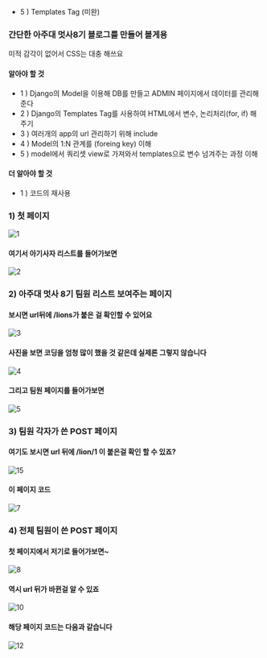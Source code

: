 - 5 ) Templates Tag (미완)
### 간단한 아주대 멋사8기 블로그를 만들어 볼게용
미적 감각이 없어서 CSS는 대충 해쓰요<br/>
#### 알아야 할 것
- 1 ) Django의 Model을 이용해 DB를 만들고 ADMIN 페이지에서 데이터를 관리해준다
- 2 ) Django의 Templates Tag를 사용하여 HTML에서 변수, 논리처리(for, if) 해주기 
- 3 ) 여러개의 app의 url 관리하기 위해 include 
- 4 ) Model의 1:N 관계를 (foreing key) 이해
- 5 ) model에서 쿼리셋 view로 가져와서 templates으로 변수 넘겨주는 과정 이해

#### 더 알아야 할 것
- 1 ) 코드의 재사용
### 1) 첫 페이지
![1](https://user-images.githubusercontent.com/48672212/79045788-dbc71100-7c47-11ea-9bbf-ed2a2915eb0c.JPG)
<br/>
#### 여기서 아기사자 리스트를 들어가보면
![2](https://user-images.githubusercontent.com/48672212/79045810-0913bf00-7c48-11ea-847f-2a4962f9d3eb.png)
### 2) 아주대 멋사 8기 팀원 리스트 보여주는 페이지
#### 보시면 url뒤에 /lions가 붙은 걸 확인할 수 있어요
![3](https://user-images.githubusercontent.com/48672212/79045851-5b54e000-7c48-11ea-9f7a-478a4d44bfe1.JPG)
<br/>
#### 사진을 보면 코딩을 엄청 많이 했을 것 같은데 실제론 그렇지 않습니다
![4](https://user-images.githubusercontent.com/48672212/79045881-87706100-7c48-11ea-97fd-676e950ab663.JPG)<br/>
#### 그리고 팀원 페이지를 들어가보면
![5](https://user-images.githubusercontent.com/48672212/79045905-acfd6a80-7c48-11ea-9425-00fddf32fbff.png)
### 3) 팀원 각자가 쓴 POST 페이지
#### 여기도 보시면 url 뒤에 /lion/1 이 붙은걸 확인 할 수 있죠?
![15](https://user-images.githubusercontent.com/48672212/79045935-cef6ed00-7c48-11ea-932d-7fbb7f2c5be8.JPG)
#### 이 페이지 코드
![7](https://user-images.githubusercontent.com/48672212/79045980-fcdc3180-7c48-11ea-8842-f199d3cf2908.JPG)
### 4) 전체 팀원이 쓴 POST 페이지
#### 첫 페이지에서 저기로 들어가보면~
![8](https://user-images.githubusercontent.com/48672212/79046000-18473c80-7c49-11ea-90e6-dce7c06a7344.png)
<br/>
#### 역시 url 뒤가 바뀐걸 알 수 있죠
![10](https://user-images.githubusercontent.com/48672212/79046017-33b24780-7c49-11ea-93c8-b2025e2989f2.JPG)
#### 해당 페이지 코드는 다음과 같습니다
![12](https://user-images.githubusercontent.com/48672212/79046034-43ca2700-7c49-11ea-81da-cc0c506b0a2c.JPG)
